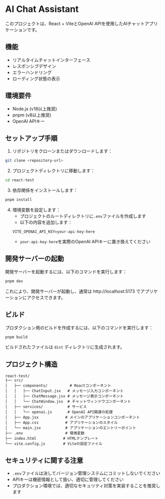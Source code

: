 # AI Chat Assistant

このプロジェクトは、React + ViteとOpenAI APIを使用したAIチャットアプリケーションです。

## 機能

- リアルタイムチャットインターフェース
- レスポンシブデザイン
- エラーハンドリング
- ローディング状態の表示

## 環境要件

- Node.js (v18以上推奨)
- pnpm (v8以上推奨)
- OpenAI APIキー

## セットアップ手順

1. リポジトリをクローンまたはダウンロードします：
```bash
git clone <repository-url>
```

2. プロジェクトディレクトリに移動します：
```bash
cd react-test
```

3. 依存関係をインストールします：
```bash
pnpm install
```

4. 環境変数を設定します：
   - プロジェクトのルートディレクトリに`.env`ファイルを作成します
   - 以下の内容を追加します：
   ```
   VITE_OPENAI_API_KEY=your-api-key-here
   ```
   - `your-api-key-here`を実際のOpenAI APIキーに置き換えてください

## 開発サーバーの起動

開発サーバーを起動するには、以下のコマンドを実行します：

```bash
pnpm dev
```

これにより、開発サーバーが起動し、通常は http://localhost:5173 でアプリケーションにアクセスできます。

## ビルド

プロダクション用のビルドを作成するには、以下のコマンドを実行します：

```bash
pnpm build
```

ビルドされたファイルは `dist` ディレクトリに生成されます。

## プロジェクト構造

```
react-test/
├── src/
│   ├── components/          # Reactコンポーネント
│   │   ├── ChatInput.jsx   # メッセージ入力コンポーネント
│   │   ├── ChatMessage.jsx # メッセージ表示コンポーネント
│   │   └── ChatWindow.jsx  # チャットウィンドウコンポーネント
│   ├── services/           # サービス
│   │   └── openai.js       # OpenAI API関連の処理
│   ├── App.jsx            # メインのアプリケーションコンポーネント
│   ├── App.css            # アプリケーションのスタイル
│   └── main.jsx           # アプリケーションのエントリーポイント
├── .env                   # 環境変数
├── index.html            # HTMLテンプレート
└── vite.config.js        # Viteの設定ファイル
```

## セキュリティに関する注意

- `.env`ファイルは決してバージョン管理システムにコミットしないでください
- APIキーは機密情報として扱い、適切に管理してください
- プロダクション環境では、適切なセキュリティ対策を実装することを推奨します
